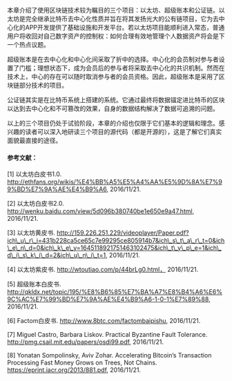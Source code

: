 本章介绍了使用区块链技术较为瞩目的三个项目：以太坊、超级账本和公证链。以太坊是完全继承比特币去中心化性质并旨在将其发扬光大的公有链项目，它为去中心化的APP开发提供了基础设施和开发平台。若以太坊项目能顺利进入常态，普通用户将收回对自己数字资产的控制权：如何合理有效地管理个人数据资产将会是下一个热点议题。



超级账本是在去中心化和中心化间采取了折中的选择。中心化的会员制对参与者设置了门槛；理想状态下，成为会员后的参与者将采取去中心化的共识机制。然而在技术上，中心的存在可以随时取消参与者的会员资格。因此，超级账本是采用了区块链部分技术的项目。

公证链其实是在比特币系统上搭建的系统。它通过最终将数据锚定进比特币的区块以达到去中心化和不可篡改的效果，自身的数据结构解决了数据可追溯的问题。

以上的三个项目仍处于试验阶段，本章的介绍也仅限于它们基本的逻辑和理念。感兴趣的读者可以深入地研读三个项目的源代码（都是开源的），这是了解它们真实面貌最直接的途径。







#### 参考文献：

\[1\] 以太坊白皮书1.0. http://ethfans.org/wikis/%E4%BB%A5%E5%A4%AA%E5%9D%8A%E7%99%BD%E7%9A%AE%E4%B9%A6, 2016/11/21. 

\[2\] 以太坊白皮书2.0. http://wenku.baidu.com/view/5d096b380740be1e650e9a47.html, 2016/11/21. 

\[3\] 以太坊黄皮书. http://159.226.251.229/videoplayer/Paper.pdf?ich\_u\_r\_i=431b228ca5ce65c7e99295ce805914b7&ich\_s\_t\_a\_r\_t=0&ich\_e\_n\_d=0&ich\_k\_e\_y=1645118921751463102475&ich\_t\_y\_p\_e=1&ich\_d\_i\_s\_k\_i\_d=2&ich\_u\_n\_i\_t=1, 2016/11/21. 

\[4\] 以太坊紫皮书. http://wtoutiao.com/p/44brLg0.html， 2016/11/21. 

\[5\] 超级账本白皮书. http://qkldx.net/topic/195/%E8%B6%85%E7%BA%A7%E8%B4%A6%E6%9C%AC%E7%99%BD%E7%9A%AE%E4%B9%A6-1-0-1%E7%89%88, 2016/11/21. 

\[6\] Factom白皮书. http://www.8btc.com/factombaipishu, 2016/11/21. 

\[7\] Miguel Castro, Barbara Liskov. Practical Byzantine Fault Tolerance. http://pmg.csail.mit.edu/papers/osdi99.pdf, 2016/11/21. 

\[8\] Yonatan Sompolinsky, Aviv Zohar. Accelerating Bitcoin’s Transaction Processing Fast Money Grows on Trees, Not Chains. https://eprint.iacr.org/2013/881.pdf, 2016/11/21. 



